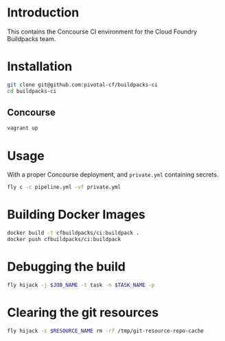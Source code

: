 # Introduction

This contains the Concourse CI environment for the Cloud Foundry Buildpacks team.

# Installation

```sh
git clone git@github.com:pivotal-cf/buildpacks-ci
cd buildpacks-ci
```

## Concourse

```sh
vagrant up
```

# Usage

With a proper Concourse deployment, and `private.yml` containing secrets.

```sh
fly c -c pipeline.yml -vf private.yml
```

# Building Docker Images

```sh
docker build -t cfbuildpacks/ci:buildpack .
docker push cfbuildpacks/ci:buildpack
```

# Debugging the build

```sh
fly hijack -j $JOB_NAME -t task -n $TASK_NAME -p
```

# Clearing the git resources

```sh
fly hijack -c $RESOURCE_NAME rm -rf /tmp/git-resource-repo-cache
```
